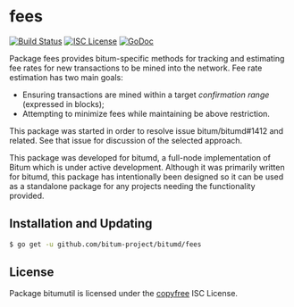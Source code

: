 fees
=======


[![Build Status](http://img.shields.io/travis/bitum/bitumd.svg)](https://travis-ci.org/bitum/bitumd)
[![ISC License](http://img.shields.io/badge/license-ISC-blue.svg)](http://copyfree.org)
[![GoDoc](http://img.shields.io/badge/godoc-reference-blue.svg)](http://godoc.org/github.com/bitum-project/bitumd/fees)

Package fees provides bitum-specific methods for tracking and estimating fee
rates for new transactions to be mined into the network. Fee rate estimation has
two main goals:

- Ensuring transactions are mined within a target _confirmation range_
  (expressed in blocks);
- Attempting to minimize fees while maintaining be above restriction.

This package was started in order to resolve issue bitum/bitumd#1412 and related.
See that issue for discussion of the selected approach.

This package was developed for bitumd, a full-node implementation of Bitum which
is under active development.  Although it was primarily written for
bitumd, this package has intentionally been designed so it can be used as a
standalone package for any projects needing the functionality provided.

## Installation and Updating

```bash
$ go get -u github.com/bitum-project/bitumd/fees
```

## License

Package bitumutil is licensed under the [copyfree](http://copyfree.org) ISC
License.

